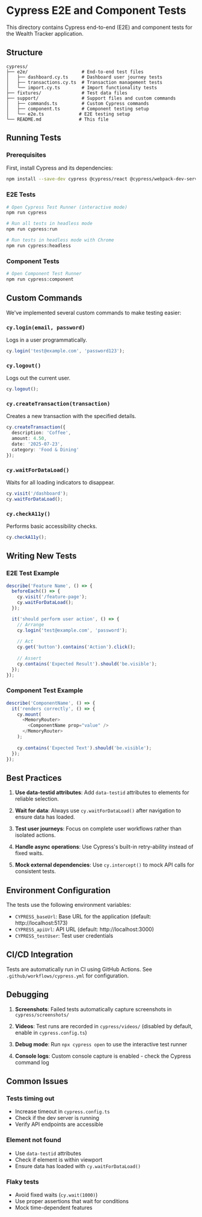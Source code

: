 # Cypress E2E and Component Tests

This directory contains Cypress end-to-end (E2E) and component tests for the Wealth Tracker application.

## Structure

```
cypress/
├── e2e/                    # End-to-end test files
│   ├── dashboard.cy.ts     # Dashboard user journey tests
│   ├── transactions.cy.ts  # Transaction management tests
│   └── import.cy.ts        # Import functionality tests
├── fixtures/               # Test data files
├── support/                # Support files and custom commands
│   ├── commands.ts         # Custom Cypress commands
│   ├── component.ts        # Component testing setup
│   └── e2e.ts             # E2E testing setup
└── README.md              # This file
```

## Running Tests

### Prerequisites

First, install Cypress and its dependencies:

```bash
npm install --save-dev cypress @cypress/react @cypress/webpack-dev-server
```

### E2E Tests

```bash
# Open Cypress Test Runner (interactive mode)
npm run cypress

# Run all tests in headless mode
npm run cypress:run

# Run tests in headless mode with Chrome
npm run cypress:headless
```

### Component Tests

```bash
# Open Component Test Runner
npm run cypress:component
```

## Custom Commands

We've implemented several custom commands to make testing easier:

### `cy.login(email, password)`
Logs in a user programmatically.

```typescript
cy.login('test@example.com', 'password123');
```

### `cy.logout()`
Logs out the current user.

```typescript
cy.logout();
```

### `cy.createTransaction(transaction)`
Creates a new transaction with the specified details.

```typescript
cy.createTransaction({
  description: 'Coffee',
  amount: 4.50,
  date: '2025-07-23',
  category: 'Food & Dining'
});
```

### `cy.waitForDataLoad()`
Waits for all loading indicators to disappear.

```typescript
cy.visit('/dashboard');
cy.waitForDataLoad();
```

### `cy.checkA11y()`
Performs basic accessibility checks.

```typescript
cy.checkA11y();
```

## Writing New Tests

### E2E Test Example

```typescript
describe('Feature Name', () => {
  beforeEach(() => {
    cy.visit('/feature-page');
    cy.waitForDataLoad();
  });

  it('should perform user action', () => {
    // Arrange
    cy.login('test@example.com', 'password');
    
    // Act
    cy.get('button').contains('Action').click();
    
    // Assert
    cy.contains('Expected Result').should('be.visible');
  });
});
```

### Component Test Example

```typescript
describe('ComponentName', () => {
  it('renders correctly', () => {
    cy.mount(
      <MemoryRouter>
        <ComponentName prop="value" />
      </MemoryRouter>
    );
    
    cy.contains('Expected Text').should('be.visible');
  });
});
```

## Best Practices

1. **Use data-testid attributes**: Add `data-testid` attributes to elements for reliable selection.

2. **Wait for data**: Always use `cy.waitForDataLoad()` after navigation to ensure data has loaded.

3. **Test user journeys**: Focus on complete user workflows rather than isolated actions.

4. **Handle async operations**: Use Cypress's built-in retry-ability instead of fixed waits.

5. **Mock external dependencies**: Use `cy.intercept()` to mock API calls for consistent tests.

## Environment Configuration

The tests use the following environment variables:

- `CYPRESS_baseUrl`: Base URL for the application (default: http://localhost:5173)
- `CYPRESS_apiUrl`: API URL (default: http://localhost:3000)
- `CYPRESS_testUser`: Test user credentials

## CI/CD Integration

Tests are automatically run in CI using GitHub Actions. See `.github/workflows/cypress.yml` for configuration.

## Debugging

1. **Screenshots**: Failed tests automatically capture screenshots in `cypress/screenshots/`

2. **Videos**: Test runs are recorded in `cypress/videos/` (disabled by default, enable in `cypress.config.ts`)

3. **Debug mode**: Run `npx cypress open` to use the interactive test runner

4. **Console logs**: Custom console capture is enabled - check the Cypress command log

## Common Issues

### Tests timing out
- Increase timeout in `cypress.config.ts`
- Check if the dev server is running
- Verify API endpoints are accessible

### Element not found
- Use `data-testid` attributes
- Check if element is within viewport
- Ensure data has loaded with `cy.waitForDataLoad()`

### Flaky tests
- Avoid fixed waits (`cy.wait(1000)`)
- Use proper assertions that wait for conditions
- Mock time-dependent features